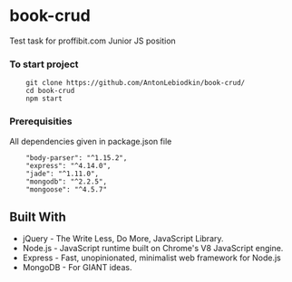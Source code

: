 # book-crud
Test task for proffibit.com Junior JS position

### To start project
```
    git clone https://github.com/AntonLebiodkin/book-crud/
    cd book-crud
    npm start
```

### Prerequisities

All dependencies given in package.json file

```
    "body-parser": "^1.15.2",
    "express": "^4.14.0",
    "jade": "^1.11.0",
    "mongodb": "^2.2.5",
    "mongoose": "^4.5.7"
```

## Built With

* jQuery - The Write Less, Do More, JavaScript Library.
* Node.js - JavaScript runtime built on Chrome's V8 JavaScript engine. 
* Express - Fast, unopinionated, minimalist web framework for Node.js  
* MongoDB - For GIANT ideas.
